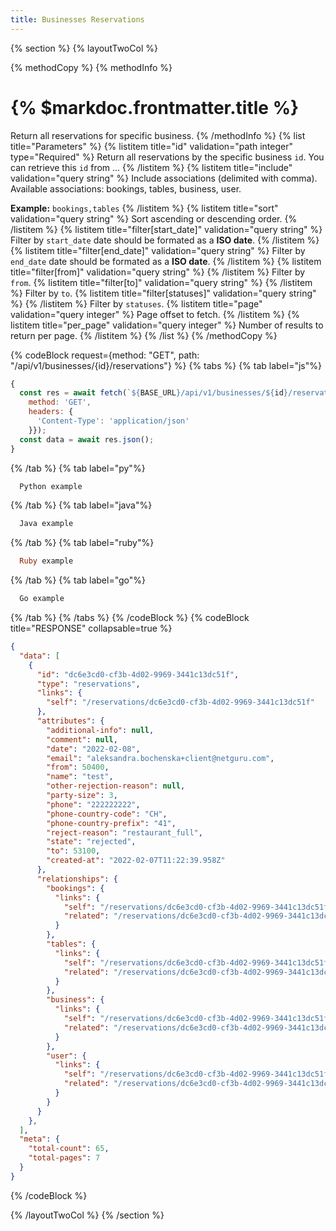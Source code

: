 ```yaml
---
title: Businesses Reservations
---
```

{% section %}
{% layoutTwoCol %}

{% methodCopy %}
{% methodInfo %}
  # {% $markdoc.frontmatter.title %}
  Return all reservations for specific business.
{% /methodInfo %}
{% list title="Parameters" %}
  {% listitem title="id" validation="path integer" type="Required" %}
  Return all reservations by the specific business `id`. You can retrieve this `id` from ...
  {% /listitem %}
  {% listitem title="include" validation="query string" %}
  Include associations (delimited with comma). Available associations: bookings, tables, business, user.

  **Example:** `bookings,tables`
  {% /listitem %}
  {% listitem title="sort" validation="query string" %}
  Sort ascending or descending order.
  {% /listitem %}
  {% listitem title="filter[start_date]" validation="query string" %}
  Filter by `start_date` date should be formated as a **ISO date**.
  {% /listitem %}
  {% listitem title="filter[end_date]" validation="query string" %}
  Filter by `end_date` date should be formated as a **ISO date**.
  {% /listitem %}
  {% listitem title="filter[from]" validation="query string" %}
  {% /listitem %}
  Filter by `from`.
  {% listitem title="filter[to]" validation="query string" %}
  {% /listitem %}
  Filter by `to`.
  {% listitem title="filter[statuses]" validation="query string" %}
  {% /listitem %}
  Filter by `statuses`.
  {% listitem title="page" validation="query integer" %}
  Page offset to fetch.
  {% /listitem %}
  {% listitem title="per_page" validation="query integer" %}
  Number of results to return per page.
  {% /listitem %}
{% /list %}
{% /methodCopy %}

{% codeBlock request={method: "GET", path: "/api/v1/businesses/{id}/reservations"} %}
{% tabs %}
  {% tab label="js"%}
  ```js
  {
    const res = await fetch(`${BASE_URL}/api/v1/businesses/${id}/reservations`, {
      method: 'GET',
      headers: {
        'Content-Type': 'application/json'
      }});
    const data = await res.json();
  }
  ```
  {% /tab %}
  {% tab label="py"%}
  ```py
    Python example
  ```
  {% /tab %}
  {% tab label="java"%}
  ```java
    Java example
  ```
  {% /tab %}
  {% tab label="ruby"%}
  ```ruby
    Ruby example
  ```
  {% /tab %}
  {% tab label="go"%}
  ```go
    Go example
  ```
  {% /tab %}
{% /tabs %}
{% /codeBlock %}
{% codeBlock title="RESPONSE" collapsable=true %}
  ```json
  {
    "data": [
      {
        "id": "dc6e3cd0-cf3b-4d02-9969-3441c13dc51f",
        "type": "reservations",
        "links": {
          "self": "/reservations/dc6e3cd0-cf3b-4d02-9969-3441c13dc51f"
        },
        "attributes": {
          "additional-info": null,
          "comment": null,
          "date": "2022-02-08",
          "email": "aleksandra.bochenska+client@netguru.com",
          "from": 50400,
          "name": "test",
          "other-rejection-reason": null,
          "party-size": 3,
          "phone": "222222222",
          "phone-country-code": "CH",
          "phone-country-prefix": "41",
          "reject-reason": "restaurant_full",
          "state": "rejected",
          "to": 53100,
          "created-at": "2022-02-07T11:22:39.958Z"
        },
        "relationships": {
          "bookings": {
            "links": {
              "self": "/reservations/dc6e3cd0-cf3b-4d02-9969-3441c13dc51f/relationships/bookings",
              "related": "/reservations/dc6e3cd0-cf3b-4d02-9969-3441c13dc51f/bookings"
            }
          },
          "tables": {
            "links": {
              "self": "/reservations/dc6e3cd0-cf3b-4d02-9969-3441c13dc51f/relationships/tables",
              "related": "/reservations/dc6e3cd0-cf3b-4d02-9969-3441c13dc51f/tables"
            }
          },
          "business": {
            "links": {
              "self": "/reservations/dc6e3cd0-cf3b-4d02-9969-3441c13dc51f/relationships/business",
              "related": "/reservations/dc6e3cd0-cf3b-4d02-9969-3441c13dc51f/business"
            }
          },
          "user": {
            "links": {
              "self": "/reservations/dc6e3cd0-cf3b-4d02-9969-3441c13dc51f/relationships/user",
              "related": "/reservations/dc6e3cd0-cf3b-4d02-9969-3441c13dc51f/user"
            }
          }
        }
      },
    ],
    "meta": {
      "total-count": 65,
      "total-pages": 7
    }
  }
  ```
{% /codeBlock %}

{% /layoutTwoCol %}
{% /section %}
